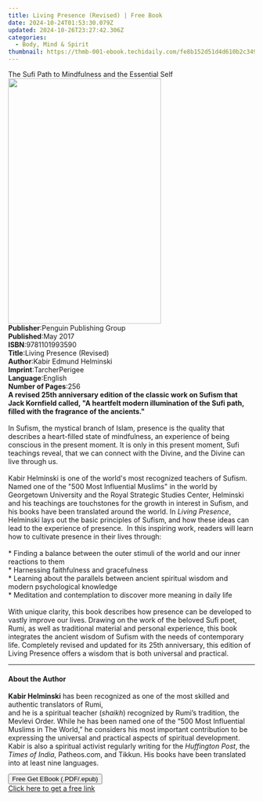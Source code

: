 ```yaml
---
title: Living Presence (Revised) | Free Book
date: 2024-10-24T01:53:30.079Z
updated: 2024-10-26T23:27:42.306Z
categories:
  - Body, Mind & Spirit
thumbnail: https://thmb-001-ebook.techidaily.com/fe8b152d51d4d610b2c3494e5740e23b67b3e688dda54c6bae5a3efedb32ccbe.jpg
---
```

<main id="book-container">
  <div class="flex flex-col">
    <div class="book-brief flex-1 py-6 px-4 sm:p-6 md:py-10 md:px-8">
      <!-- brief-->
      <div class="book-brief-main">
        The Sufi Path to Mindfulness and the Essential Self
      </div>
    </div>
    <div
      class="book-meta-info flex-1 grid gap-4 col-start-1 col-end-3 row-start-1 sm:mb-6 sm:grid-cols-4 lg:gap-6 lg:col-start-2 lg:row-end-6 lg:row-span-6 lg:mb-0"
    >
      <div
        class="book-meta-info-left place-content-center mt-4 p-4 text-sm leading-6 col-start-2 col-span-2 dark:text-slate-400"
      >
        <img
          class="w-full h-500 object-cover rounded-lg sm:h-255 sm:col-span-2 lg:col-span-full"
          src="https://img-001-ebook.techidaily.com/a37dd7309525177496d5607991573193edb19fff26e0dd39c4e449d735779af3.jpg"
          alt=""
          width="312"
          height="500"
        />
      </div>
      <div
        class="book-meta-info-right mt-2 col-start-1 row-start-2 col-span-3 self-center"
      >
        <!-- meta data  -->
        <div class="flex flex-col px-4 md:px-8">
          <div class="flex-1">
            <strong>Publisher</strong>:<span class="px-2"
              >Penguin Publishing Group</span
            >
          </div>
          <div class="flex-1">
            <strong>Published</strong>:<span class="px-2">May 2017</span>
          </div>
          <div class="flex-1">
            <strong>ISBN</strong>:<span class="px-2">9781101993590</span>
          </div>
          <div class="flex-1">
            <strong>Title</strong>:<span class="px-2"
              >Living Presence (Revised)</span
            >
          </div>
          <div class="flex-1">
            <strong>Author</strong>:<span class="px-2"
              >Kabir Edmund Helminski</span
            >
          </div>
          <div class="flex-1">
            <strong>Imprint</strong>:<span class="px-2">TarcherPerigee</span>
          </div>
          <div class="flex-1">
            <strong>Language</strong>:<span class="px-2">English</span>
          </div>
          <div class="flex-1">
            <strong>Number of Pages</strong>:<span class="px-2">256</span>
          </div>
        </div>
      </div>
    </div>
    <div class="book-description flex-1 py-6 px-4 sm:p-6 md:py-10 md:px-8">
      <div class="book-description-main">
        <div accordion-content="" id="description">
          <b
            >A revised 25th anniversary edition of the classic work on Sufism
            that Jack Kornfield called, "A heartfelt modern illumination of the
            Sufi path, filled with the fragrance of the ancients."</b
          ><br /><br />In Sufism, the mystical branch of Islam, presence is the
          quality that describes a heart-filled state of mindfulness, an
          experience of being conscious in the present moment. It is only in
          this present moment, Sufi teachings reveal, that we can connect with
          the Divine, and the Divine can live through us.<br /><br />Kabir
          Helminski is one of the world's most recognized teachers of Sufism.
          Named one of the "500 Most Influential Muslims" in the world by
          Georgetown University and the Royal Strategic Studies Center,
          Helminski and his teachings are touchstones for the growth in interest
          in Sufism, and his books have been translated around the world. In
          <i>Living Presence</i>, Helminski lays out the basic principles of
          Sufism, and how these ideas can lead to the experience of presence.
          &nbsp;In this inspiring work, readers will learn how to cultivate
          presence in their lives through:<br /><br />* Finding a balance
          between the outer stimuli of the world and our inner reactions to
          them<br />* Harnessing faithfulness and gracefulness<br />* Learning
          about the parallels between ancient spiritual wisdom and modern
          psychological knowledge<br />* Meditation and contemplation to
          discover more meaning in daily life<br /><br />With unique clarity,
          this book describes how presence can be developed to vastly improve
          our lives. Drawing on the work of the beloved Sufi poet, Rumi, as well
          as traditional material and personal experience, this book integrates
          the ancient wisdom of Sufism with the needs of contemporary life.
          Completely revised and updated for its 25th anniversary, this edition
          of Living Presence offers a wisdom that is both universal and
          practical.
        </div>
        <div class="accordion-fader"></div>
      </div>
    </div>
    <div class="book-excerpts flex-1 py-6 px-4 sm:p-6 md:py-10 md:px-8">
      <!-- excerpts-->
      <div class="book-excerpts-main">
        <hr />
        <h4 class="placeholder placeholder-heading">
          <span>About the Author</span>
        </h4>
        <p>
          <b>Kabir Helminski</b> has been recognized as one of the most skilled
          and authentic translators of Rumi,<br />
          and he is a spiritual teacher (<i>shaikh</i>) recognized by Rumi’s
          tradition, the Mevlevi Order. While he has been named one of the “500
          Most Influential Muslims in The World,” he considers his most
          important contribution to be expressing the universal and practical
          aspects of spiritual development. Kabir is also a spiritual activist
          regularly writing for the <i>Huffington Post</i>, the
          <i>Times of India</i>, Patheos.com, and Tikkun. His books have been
          translated into at least nine languages.
        </p>
      </div>
    </div>
    <div
      class="book-about-author flex-1 py-6 px-4 sm:p-6 md:py-10 md:px-8"
    ></div>
    <div class="book-free-get flex-1 py-6 px-4 sm:p-6 md:py-10 md:px-8">
      <button
        id="btn-free-get"
        class="bg-blue-500 hover:bg-blue-700 text-white font-bold py-2 px-4 rounded"
      >
        Free Get EBook (.PDF/.epub)
      </button>
      <div id="countdown-display" class="px-2 text-lg mt-2"></div>
      <a
        id="free-link"
        class="hidden bg-blue-500 hover:bg-blue-700 text-white font-bold py-2 px-4 rounded"
        href="https://www.ebooks.com/en-us/book/95698566/living-presence-revised/kabir-edmund-helminski/"
        target="_blank"
        >Click here to get a free link</a
      >
    </div>
    <script>
      let countdownTime = 0;
      let countdownInterval = null;
      document
        .getElementById('btn-free-get')
        .addEventListener('click', startCountdown);
      function startCountdown() {
        countdownTime = new Date().getTime() + 60000 * 3;
        countdownInterval = setInterval(updateCountdown, 1000);
        document.getElementById('btn-free-get').disabled = true;
        document
          .getElementById('btn-free-get')
          .classList.add('bg-gray-500', 'cursor-not-allowed');
      }
      function updateCountdown() {
        let currentTime = new Date().getTime();
        let timeLeft = countdownTime - currentTime;
        let secondsLeft = Math.floor(timeLeft / 1000);
        document.getElementById('countdown-display').innerHTML =
          `Remaining time: ${secondsLeft} seconds.`;
        if (secondsLeft <= 0) {
          clearInterval(countdownInterval);
          document.getElementById('btn-free-get').classList.add('hidden');
          document.getElementById('free-link').classList.remove('hidden');
          document.getElementById('countdown-display').innerHTML = '';
        }
      }
    </script>
  </div>
</main>

<ins class="adsbygoogle"
      style="display:block"
      data-ad-client="ca-pub-7571918770474297"
      data-ad-slot="8358498916"
      data-ad-format="auto"
      data-full-width-responsive="true"></ins>
    